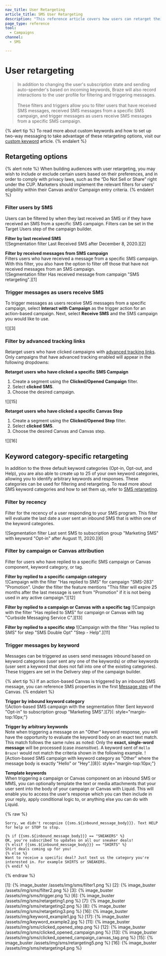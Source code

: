```yaml
---
nav_title: User Retargeting
article_title: SMS User Retargeting
description: "This reference article covers how users can retarget their messages by users SMS interactions."
page_type: reference
tool:
  - Campaigns
channel:
  - SMS

---
```


# User retargeting

> In addition to changing the user's subscription state and sending auto-spender's based on incoming keywords, Braze will also record interactions to the user profile for filtering and triggering messages.<br><br>These filters and triggers allow you to filter users that have received SMS messages, received SMS messages from a specific SMS campaign, and trigger messages as users receive SMS messages from a specific SMS campaign. 

{% alert tip %}
To read more about custom keywords and how to set up two-way messaging to take advantage of these retargeting options, visit our [custom keyword]({{site.baseurl}}/user_guide/message_building_by_channel/sms/keywords/keyword_handling/) article.
{% endalert %}  

## Retargeting options

{% alert note %}
When building audiences with user retargeting, you may wish to include or exclude certain users based on their preferences, and in order to comply with privacy laws, such as the “Do Not Sell or Share” right under the CUP. Marketers should implement the relevant filters for users’ eligibility within their Canvas and/or Campaign entry criteria.
{% endalert %}

### Filter users by SMS

Users can be filtered by when they last received an SMS or if they have received an SMS from a specific SMS campaign. Filters can be set in the Target Users step of the campaign builder. 

**Filter by last received SMS**<br>
![Segmentation filter Last Received SMS after December 8, 2020.][2]

**Filter by received messages from SMS campaign**<br>
Filters users who have received a message from a specific SMS campaign. With this filter, you also have the option to filter off those that have not received messages from an SMS campaign. <br>
![Segmentation filter Has received message from campaign "SMS retargeting".][1]

### Trigger messages as users receive SMS

To trigger messages as users receive SMS messages from a specific campaign, select **Interact with Campaign** as the trigger action for an action-based campaign. Next, select **Receive SMS** and the SMS campaign you would like to use.

![][3]

### Filter by advanced tracking links

Retarget users who have clicked campaigns with [advanced tracking links]({{site.baseurl}}/user_guide/message_building_by_channel/sms/campaign/link_shortening/).
Only campaigns that have advanced tracking enabled will appear in the following dropdowns:

**Retarget users who have clicked a specific SMS Campaign**
1. Create a segment using the **Clicked/Opened Campaign** filter.
2. Select **clicked SMS**.
3. Choose the desired campaign.

![][15]

**Retarget users who have clicked a specific Canvas Step**
1. Create a segment using the **Clicked/Opened Step** filter.
2. Select **clicked SMS**.
3. Choose the desired Canvas and Canvas step.

![][16]

## Keyword category-specific retargeting

In addition to the three default keyword categories (Opt-in, Opt-out, and Help), you are also able to create up to 25 of your own keyword categories, allowing you to identify arbitrary keywords and responses. These categories can be used for filtering and retargeting. To read more about SMS keyword categories and how to set them up, refer to [SMS retargeting]({{site.baseurl}}/user_guide/message_building_by_channel/sms/campaign/retargeting/). 

### Filter by recency

Filter for the recency of a user responding to your SMS program. This filter will evaluate the last date a user sent an inbound SMS that is within one of the keyword categories. 

![Segmentation filter Last sent SMS to subscription group "Marketing SMS" with keyword "Opt-in" after August 11, 2020.][6]

### Filter by campaign or Canvas attribution

Filter for users who have replied to a specific SMS campaign or Canvas component, keyword category, or tag.

**Filter by replied to a specific campaign category**<br>
![Campaign with the filter "Has replied to SMS" for campaign "SMS-283" "Promotion". Under the filter the feature mentions "This filter will expire 25 months after the last message is sent from "Promotion" if it is not being used in any active campaign."][12]

**Filter by replied to a campaign or Canvas with a specific tag**
![Campaign with the filter "Has replied to SMS" for campaign or Canvas with tag "Curbside Messaging Service C".][13]

**Filter by replied to a specific step**
![Campaign with the filter "Has replied to SMS" for step "SMS Double Opt" "Step - Help".][11]

### Trigger messages by keyword

Messages can be triggered as users send messages inbound based on keyword categories (user sent any one of the keywords) or other keywords (user sent a keyword that does not fall into one of the existing categories). These triggers are set in the Delivery step of the campaign builder.

{% alert tip %} 
If an action-based Canvas is triggered by an inbound SMS message, you can reference SMS properties in the first [Message step]({{site.baseurl}}/user_guide/engagement_tools/canvas/canvas_components/message_step/) of the Canvas.
{% endalert %}

**Trigger by inbound keyword category**<br>
![Action-based SMS campaign with the segmentation filter Sent keyword "Opt-in" to subscription group "Marketing SMS".][7]{: style="margin-top:10px;"}

**Trigger by arbitrary keywords**<br>
Note when triggering a message on an "Other" keyword response, you will have the opportunity to evaluate the keyword body on an exact text match. This match follows the same rules as noted: Only the **exact, single-word message** will be processed (case _insensitive_). A keyword sent of `Hello Braze!` would not match the criteria shown in the following example. 
![Action-based SMS campaign with keyword category as "Other" where the message body is exactly "Hello" or "Hey".][8]{: style="margin-top:10px;"}

**Template keywords**<br>
When triggering a campaign or Canvas component on an inbound SMS or MMS, you can optionally template the text or media attachments that your user sent into the body of your campaign or Canvas with Liquid. This will enable you to access the user's response which you can then include in your reply, apply conditional logic to, or anything else you can do with Liquid. 

{% raw %}

```liquid
Sorry, we didn't recognize {{sms.${inbound_message_body}}}. Text HELP for help or STOP to stop.
```

```liquid
{% if {{sms.${inbound_message_body}}} == "SNEAKERS" %}
OK, you're subscribed to updates on all our sneaker deals!
{% elsif {{sms.${inbound_message_body}}} == "SHIRTS" %}
Shirt deals coming up for you!
{% else %}
Want to receive a specific deal? Just text us the category you're interested in. For example SHIRTS or SNEAKERS.
{% endif %}
```

{% endraw %}

[1]: {% image_buster /assets/img/sms/filter1.png %}
[2]: {% image_buster /assets/img/sms/filter2.png %}
[3]: {% image_buster /assets/img/sms/trigger.png %} 
[6]: {% image_buster /assets/img/sms/retargeting1.png %}
[7]: {% image_buster /assets/img/sms/retargeting2.png %}
[8]: {% image_buster /assets/img/sms/retargeting3.png %}
[16]: {% image_buster /assets/img/keyword_example1.jpg %}
[17]: {% image_buster /assets/img/keyword_example2.jpg %}
[11]: {% image_buster /assets/img/sms/clicked_opened_step.png %}
[12]: {% image_buster /assets/img/sms/clicked_opened_campaign.png %}
[13]: {% image_buster /assets/img/sms/clicked_opened_campaign_canvas_tag.png %} 
[15]: {% image_buster /assets/img/sms/retargeting5.png %} 
[16]: {% image_buster /assets/img/sms/retargeting4.png %}
